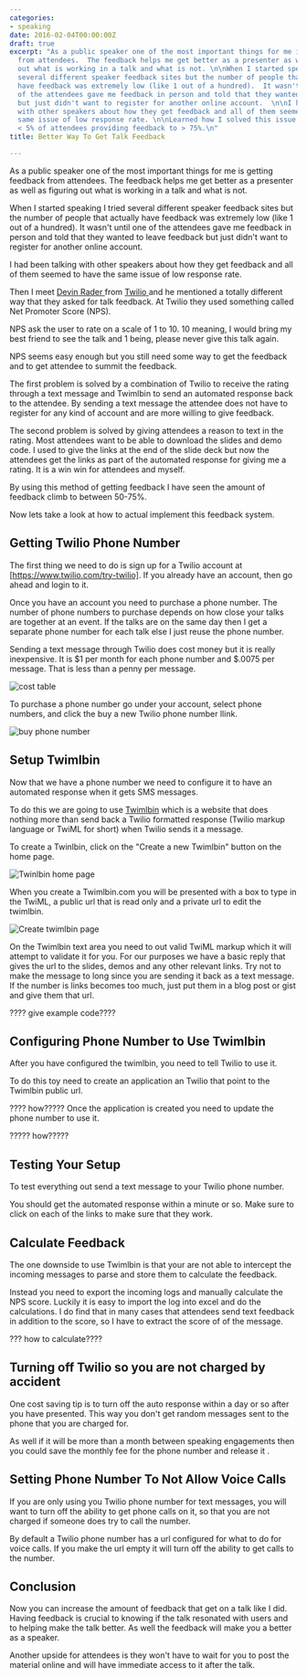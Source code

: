 ```yaml
---
categories:
- speaking
date: 2016-02-04T00:00:00Z
draft: true
excerpt: "As a public speaker one of the most important things for me is getting feedback
  from attendees.  The feedback helps me get better as a presenter as well as figuring
  out what is working in a talk and what is not. \n\nWhen I started speaking I tried
  several different speaker feedback sites but the number of people that actually
  have feedback was extremely low (like 1 out of a hundred).  It wasn't until one
  of the attendees gave me feedback in person and told that they wanted to leave feedback
  but just didn't want to register for another online account.  \n\nI had been talking
  with other speakers about how they get feedback and all of them seemed to have the
  same issue of low response rate. \n\nLearned how I solved this issue and went from
  < 5% of attendees providing feedback to > 75%.\n"
title: Better Way To Get Talk Feedback

---
```


As a public speaker one of the most important things for me is getting feedback from attendees.  The feedback helps me get better as a presenter as well as figuring out what is working in a talk and what is not. 

When I started speaking I tried several different speaker feedback sites but the number of people that actually have feedback was extremely low (like 1 out of a hundred).  It wasn't until one of the attendees gave me feedback in person and told that they wanted to leave feedback but just didn't want to register for another online account.  

I had been talking with other speakers about how they get feedback and all of them seemed to have the same issue of low response rate. 

Then I meet [Devin Rader ](http://twitter.com/devinrader) from [Twilio ](http://twillio.com) and he mentioned a totally different way that they asked for talk feedback.  At Twilio they used something called Net Promoter Score (NPS).   

NPS ask the user to rate on a scale of 1 to 10.   10 meaning, I would bring my best friend to see the talk and 1 being, please never give this talk again.  

NPS seems easy enough but you still need some way to get the feedback and to get attendee to summit the feedback.  

The first problem is solved by a combination of Twilio to receive the rating through a text message and Twimlbin to send an automated response back to the attendee.   By sending a text message the attendee does not have to register for any kind of account and are more willing to give feedback.

The second problem is solved by giving attendees a reason to text in the rating.  Most attendees want to be able to download the slides and demo code.  I used to give the links at the end of the slide deck but now the attendees get the links as part of the automated response for giving me a rating.  It is a win win for attendees and myself. 

 By using this method of getting feedback I have seen the amount of feedback climb to between 50-75%.  
 
Now lets take a look at how to actual implement this feedback system. 

## Getting Twilio Phone Number 

The first thing we need to do is sign up for a Twilio account at [https://www.twilio.com/try-twilio].  If you already have an account, then go ahead and login to it.  

Once you have an account you need to purchase a phone number.  The number of phone numbers to purchase depends on how close your talks are together at an event.  If the talks are on the same day then I get a separate phone number for each talk else I just reuse the phone number.  

Sending a text message through Twilio does cost money but it is really inexpensive.  It is $1 per month for each phone number and $.0075 per message.  That is less than a penny per message.  

![cost table](/images/feedbackwithtwilio/pricing.png) 

To purchase a phone number go under your account, select phone numbers, and click the buy a new Twilio phone  number llink.

![buy phone number](/images/feedbackwithtwilio/buy-phone-number.png)

## Setup Twimlbin
Now that we have a phone number we need to configure it to have an automated response when it gets SMS messages. 

To do this we are going to use [Twimlbin](http://twimlbin.com/)   which is a website that does nothing more than send back a Twilio formatted response (Twilio markup language or TwiML for short) when Twilio sends it a message.  

To create a Twinlbin, click on the "Create a new Twimlbin" button on the home page. 

![Twinlbin home page](/images/feedbackwithtwilio/twimlbin-home.png)

When you create a Twimlbin.com you will be presented with a box to type in the TwiML, a public url that  is read only and a private url to edit the twimlbin. 

![Create twimlbin page](/images/feedbackwithtwilio/twimlbin-create.png)

On the Twimlbin text area you need to out valid TwiML markup which it will attempt to validate it for you.  For our purposes we have a basic reply that gives the url to the slides, demos and any other relevant links.  Try not to make the message to long since you are sending it back as a text message.  If the number is links becomes too much, just put them in a blog post or gist and give them that url.

???? give example code????

## Configuring Phone Number to Use Twimlbin

After you have configured the twimlbin, you need to tell Twilio to use it.   

To do this toy need to create an application an Twilio that point to the Twimlbin public url.

???? how?????
Once the application is created you need to update the phone number to use it.
 
????? how?????

## Testing Your Setup

To test everything out send a text message to your Twilio phone  number.  

You should get the automated response within a minute or so.  Make sure to click on each of the links to make sure that they work.

## Calculate Feedback 

The one downside to use Twimlbin is that your are not able to intercept the incoming messages to parse and store them to calculate the feedback.

Instead you need to export the incoming logs and   manually calculate the NPS score.  Luckily it is easy to import the log into excel and do the calculations.  I do find that in many cases that attendees send text feedback in addition to the score, so I have to extract  the score of of the message.   

??? how to calculate????


## Turning off Twilio so you are not charged by accident 

One cost saving tip is to turn off the auto response within a day or so after you have presented.  This way you don't get random messages sent to the phone that you are charged for.  

As well if it will be more than a month  between speaking engagements then you could save the monthly fee for the phone number and release it .  

## Setting Phone Number To Not Allow Voice Calls 

If you are only using you Twilio phone number for text messages, you will want to turn off the ability to get phone calls on it, so that you are not charged if someone does try to call the number.

By default a Twilio phone number has a url configured for what to do for voice calls.  If you make the url empty it will turn off the ability to get calls to the number.   

## Conclusion 

Now you can increase the amount of feedback that get on a talk like I did.  Having feedback is crucial to knowing if the talk resonated with users and to helping make the talk better.  As well the feedback will make you a better as a speaker.  

Another upside for attendees is they won't have to wait for you to post  the material online and will have immediate access to it after the talk. 
